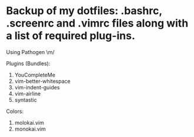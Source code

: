 # Backup of my dotfiles: .bashrc, .screenrc and .vimrc files along with a list of required plug-ins.

Using Pathogen \m/

Plugins (Bundles):  

1. YouCompleteMe
2. vim-better-whitespace
3. vim-indent-guides
4. vim-airline
5. syntastic

Colors:  

1. molokai.vim
2. monokai.vim
